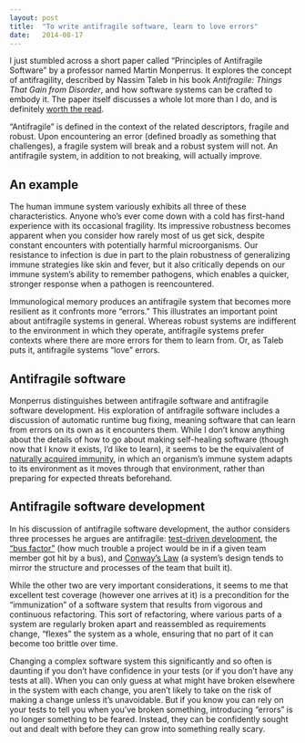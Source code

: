 ```yaml
---
layout: post
title:  "To write antifragile software, learn to love errors"
date:   2014-08-17
---
```


I just stumbled across a short paper called “Principles of Antifragile Software” by a professor named Martin Monperrus. It explores the concept of antifragility, described by Nassim Taleb in his book *Antifragile: Things That Gain from Disorder*, and how software systems can be crafted to embody it. The paper itself discusses a whole lot more than I do, and is definitely [worth the read][].

“Antifragile” is defined in the context of the related descriptors, fragile and robust. Upon encountering an error (defined broadly as something that challenges), a fragile system will break and a robust system will not. An antifragile system, in addition to not breaking, will actually improve.

## An example

The human immune system variously exhibits all three of these characteristics. Anyone who’s ever come down with a cold has first-hand experience with its occasional fragility. Its impressive robustness becomes apparent when you consider how rarely most of us get sick, despite constant encounters with potentially harmful microorganisms. Our resistance to infection is due in part to the plain robustness of generalizing immune strategies like skin and fever, but it also critically depends on our immune system’s ability to remember pathogens, which enables a quicker, stronger response when a pathogen is reencountered.

Immunological memory produces an antifragile system that becomes more resilient as it confronts more “errors.” This illustrates an important point about antifragile systems in general. Whereas robust systems are indifferent to the environment in which they operate, antifragile systems prefer contexts where there are more errors for them to learn from. Or, as Taleb puts it, antifragile systems “love” errors.

## Antifragile software

Monperrus distinguishes between antifragile software and antifragile software development. His exploration of antifragile software includes a discussion of automatic runtime bug fixing, meaning software that can learn from errors on its own as it encounters them. While I don’t know anything about the details of how to go about making self-healing software (though now that I know it exists, I’d like to learn), it seems to be the equivalent of [naturally acquired immunity], in which an organism’s immune system adapts to its environment as it moves through that environment, rather than preparing for expected threats beforehand.

## Antifragile software development

In his discussion of antifragile software development, the author considers three processes he argues are antifragile: [test-driven development][], the [“bus factor”][] (how much trouble a project would be in if a given team member got hit by a bus), and [Conway’s Law][] (a system’s design tends to mirror the structure and processes of the team that built it).

While the other two are very important considerations, it seems to me that excellent test coverage (however one arrives at it) is a precondition for the “immunization” of a software system that results from vigorous and continuous refactoring. This sort of refactoring, where various parts of a system are regularly broken apart and reassembled as requirements change, “flexes” the system as a whole, ensuring that no part of it can become too brittle over time.

Changing a complex software system this significantly and so often is daunting if you don’t have confidence in your tests (or if you don’t have any tests at all). When you can only guess at what might have broken elsewhere in the system with each change, you aren’t likely to take on the risk of making a change unless it’s unavoidable. But if you know you can rely on your tests to tell you when you’ve broken something, introducing “errors” is no longer something to be feared. Instead, they can be confidently sought out and dealt with before they can grow into something really scary.

[worth the read]: http://arxiv.org/pdf/1404.3056v1.pdf
[naturally acquired immunity]: http://en.wikipedia.org/wiki/Immunological_memory#Naturally_acquired_active_immunity
[test-driven development]: http://en.wikipedia.org/wiki/Test-driven_development
[“bus factor”]: http://en.wikipedia.org/wiki/Bus_factor
[Conway’s Law]: http://en.wikipedia.org/wiki/Conway's_law
